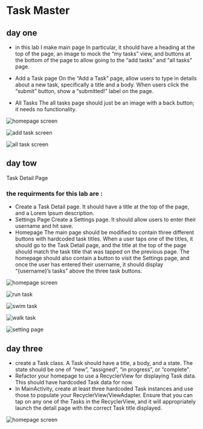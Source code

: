 # Task Master

## day one
 * in this lab  I make main page In particular, it should have a heading at the top of the page, an image to mock the “my tasks” view, and buttons at the bottom of the page to allow going to the “add tasks” and “all tasks” page.

 * Add a Task page
   On the “Add a Task” page, allow users to type in details about a new task, specifically a title and a body. When users click the “submit” button, show a “submitted!” label on the page.

  * All Tasks
   The all tasks page should just be an image with a back button; it needs no functionality.

![homepage screen](screenshots/mainPage.PNG)

![add task screen](screenshots/addTask.PNG)

![all task screen](screenshots/allTask.PNG)

## day tow
Task Detail Page
 ### the requirments for this lab are :
* Create a Task Detail page. It should have a title at the top of the page, and a Lorem Ipsum description.
* Settings Page
Create a Settings page. It should allow users to enter their username and hit save.
* Homepage
The main page should be modified to contain three different buttons with hardcoded task titles. When a user taps one of the titles, it should go to the Task Detail page, and the title at the top of the page should match the task title that was tapped on the previous page.
The homepage should also contain a button to visit the Settings page, and once the user has entered their username, it should display “{username}’s tasks” above the three task buttons.

![homepage screen](screenshots/homePageeForLab27.PNG)

![run task](screenshots/run.PNG)

![swim task](screenshots/swim.PNG)

![walk task](screenshots/walk.PNG)

![setting page](screenshots/setting.PNG)

## day three
* create a Task class. A Task should have a title, a body, and a state. The state should be one of “new”, “assigned”, “in progress”, or “complete”.
* Refactor your homepage to use a RecyclerView for displaying Task data. This should have hardcoded Task data for now.
* In  MainActivity, create at least three hardcoded Task instances and use those to populate your RecyclerView/ViewAdapter.
Ensure that you can tap on any one of the Tasks in the RecyclerView, and it will appropriately launch the detail page with the correct Task title displayed.

![homepage screen](screenshots/lab28.PNG)
